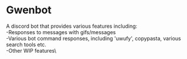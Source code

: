 # Gwenbot

A discord bot that provides various features including:\
  -Responses to messages with gifs/messages\
  -Various bot command responses, including 'uwufy', copypasta, various search tools etc.\
  -Other WIP features\

